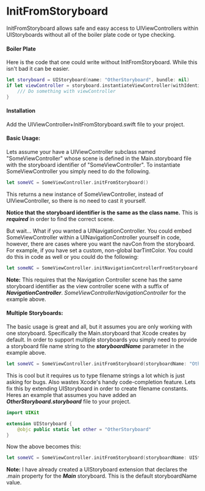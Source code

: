 # InitFromStoryboard
InitFromStoryboard allows safe and easy access to UIViewControllers within UIStoryboards without all of the boiler plate code or type checking.

#### Boiler Plate

Here is the code that one could write without InitFromStoryboard.  While this isn't bad it can be easier.
```swift
let storyboard = UIStoryboard(name: "OtherStoryboard", bundle: nil)
if let viewController = storyboard.instantiateViewController(withIdentifier: storyboardIdentifier) as? SomeViewController {
    /// Do something with viewController
}
```


#### Installation

Add the UIViewController+InitFromStoryboard.swift file to your project. 


#### Basic Usage:

Lets assume your have a UIViewController subclass named "SomeViewController" whose scene is defined in the Main.storyboard file with the storyboard identifier of "SomeViewController".  To instantiate SomeViewController you simply need to do the following.

```swift
let someVC = SomeViewController.initFromStoryboard()
```
This returns a new instance of SomeViewController, instead of UIViewController, so there is no need to cast it yourself.

**Notice that the storyboard identifier is the same as the class name.** This is ***required*** in order to find the correct scene.

But wait... What if you wanted a UINavigationController.  You could embed SomeViewController within a UINavigationController yourself in code, however, there are cases where you want the navCon from the storyboard.  For example, if you have set a custom, non-global barTintColor.  You could do this in code as well or you could do the following:

```swift
let someNC = SomeViewController.initNavigationControllerFromStoryboard()
```

**Note:** This requires that the Navigation Controller scene has the same storyboard identifier as the view controller scene with a suffix of ***NavigationController***. _SomeViewControllerNavigationController_ for the example above.

#### Multiple Storyboards:

The basic usage is great and all, but it assumes you are only working with one storyboard.  Specifically the Main.storyboard that Xcode creates by default.  In order to support multiple storyboards you simply need to provide a storyboard file name string to the ***storyboardName*** parameter in the example above.

```swift
let someVC = SomeViewController.initFromStoryboard(storyboardName: "OtherStoryboard")
```

This is cool but it requires us to type filename strings a lot which is just asking for bugs.  Also wastes Xcode's handy code-completion feature.  Lets fix this by extending UIStoryboard in order to create filename constants.  Heres an example that assumes you have added an ***OtherStoryboard.storyboard*** file to your project.

```swift
import UIKit

extension UIStoryboard {
    @objc public static let other = "OtherStoryboard"
}
```

Now the above becomes this:
```swift
let someVC = SomeViewController.initFromStoryboard(storyboardName: UIStoryboard.other)
```

**Note:**  I have already created a UIStoryboard extension that declares the .main property for the ***Main*** storyboard.  This is the default storyboardName value.
